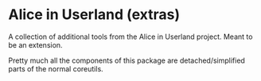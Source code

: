 # Alice in Userland (extras)

A collection of additional tools from the Alice in Userland project. Meant to be an extension.

Pretty much all the components of this package are detached/simplified parts of the normal coreutils.
